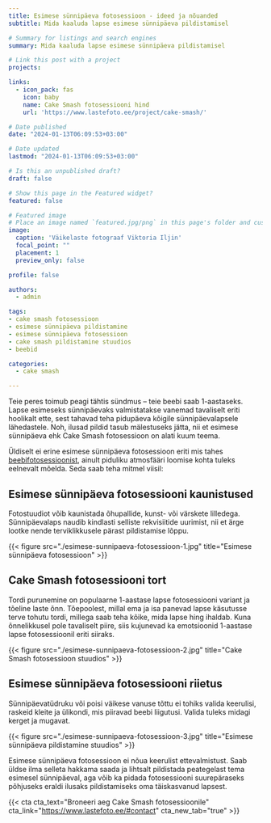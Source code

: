 ```yaml
---
title: Esimese sünnipäeva fotosessioon - ideed ja nõuanded
subtitle: Mida kaaluda lapse esimese sünnipäeva pildistamisel

# Summary for listings and search engines
summary: Mida kaaluda lapse esimese sünnipäeva pildistamisel

# Link this post with a project
projects: 

links:
  - icon_pack: fas
    icon: baby
    name: Cake Smash fotosessiooni hind
    url: 'https://www.lastefoto.ee/project/cake-smash/'

# Date published
date: "2024-01-13T06:09:53+03:00"

# Date updated
lastmod: "2024-01-13T06:09:53+03:00"

# Is this an unpublished draft?
draft: false

# Show this page in the Featured widget?
featured: false

# Featured image
# Place an image named `featured.jpg/png` in this page's folder and customize its options here.
image:
  caption: 'Väikelaste fotograaf Viktoria Iljin'
  focal_point: ""
  placement: 1
  preview_only: false

profile: false

authors:
  - admin

tags:
- cake smash fotosessioon 
- esimese sünnipäeva pildistamine
- esimese sünnipäeva fotosessioon
- cake smash pildistamine stuudios
- beebid

categories:
  - cake smash

---
```

Teie peres toimub peagi tähtis sündmus – teie beebi saab 1-aastaseks. Lapse esimeseks sünnipäevaks valmistatakse vanemad tavaliselt eriti hoolikalt ette, sest tahavad teha pidupäeva kõigile sünnipäevalapsele lähedastele. Noh, ilusad pildid tasub mälestuseks jätta, nii et esimese sünnipäeva ehk Cake Smash fotosessioon on alati kuum teema.

Üldiselt ei erine esimese sünnipäeva fotosessioon eriti mis tahes [beebifotosessioonist](https://www.lastefoto.ee/post/beebi-fotosessiooni-omadused/), ainult piduliku atmosfääri loomise kohta tuleks eelnevalt mõelda. Seda saab teha mitmel viisil:

## Esimese sünnipäeva fotosessiooni kaunistused

Fotostuudiot võib kaunistada õhupallide, kunst- või värskete lilledega. Sünnipäevalaps naudib kindlasti selliste rekvisiitide uurimist, nii et ärge lootke nende terviklikkusele pärast pildistamise lõppu.

{{< figure src="./esimese-sunnipaeva-fotosessioon-1.jpg" title="Esimese sünnipäeva fotosessioon" >}}

## Cake Smash fotosessiooni tort
Tordi purunemine on populaarne 1-aastase lapse fotosessiooni variant ja tõeline laste õnn. Tõepoolest, millal ema ja isa panevad lapse käsutusse terve tohutu tordi, millega saab teha kõike, mida lapse hing ihaldab. Kuna õnnelikkusel pole tavaliselt piire, siis kujunevad ka emotsioonid 1-aastase lapse fotosessioonil eriti siiraks.

{{< figure src="./esimese-sunnipaeva-fotosessioon-2.jpg" title="Cake Smash fotosessioon stuudios" >}}

## Esimese sünnipäeva fotosessiooni riietus
Sünnipäevatüdruku või poisi väikese vanuse tõttu ei tohiks valida keerulisi, raskeid kleite ja ülikondi, mis piiravad beebi liigutusi. Valida tuleks midagi kerget ja mugavat.

{{< figure src="./esimese-sunnipaeva-fotosessioon-3.jpg" title="Esimese sünnipäeva pildistamine stuudios" >}}

Esimese sünnipäeva fotosessioon ei nõua keerulist ettevalmistust. Saab üldse ilma selleta hakkama saada ja lihtsalt pildistada peategelast tema esimesel sünnipäeval, aga võib ka pidada fotosessiooni suurepäraseks põhjuseks eraldi ilusaks pildistamiseks oma täiskasvanud lapsest.    

{{< cta cta_text="Broneeri aeg Cake Smash fotosessioonile" cta_link="https://www.lastefoto.ee/#contact" cta_new_tab="true" >}}